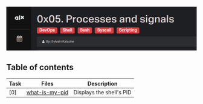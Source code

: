 ![pid](assets/pid.png)

## Table of contents
Task | Files | Description
-----|------ | -----------
[0] | [what-is-my-pid](./0-what-is-my-pid) | Displays the shell's PID
